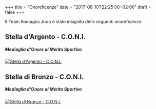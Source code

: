 +++
title = "Onoreficenze"
date =  "2017-08-10T22:25:00+02:00"
draft = false
+++

Il Team Romagna Judo è stato insignito delle seguenti onoreficenze

## Stella d'Argento - C.O.N.I.
##### Mediaglia d'Onore al Merito Sportivo

[![Stella d'Argento - C.O.N.I.](/images/onoreficenze/stella-argento.png)](http://www.coni.it/it/attivita-istituzionali/onorificenze/home/onoreficenze-societ%C3%A0.html?start=927)


## Stella di Bronzo - C.O.N.I.
##### Mediaglia d'Onore al Merito Sportivo

[![Stella di Bronzo - C.O.N.I.](/images/onoreficenze/stella-bronzo.png)](http://www.coni.it/it/attivita-istituzionali/onorificenze/home/onoreficenze-societ%C3%A0.html?start=927)

